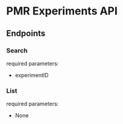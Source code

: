 # PMR Experiments API

## Endpoints

### Search
required parameters: 
	
* experimentID


### List
required parameters: 
	
* None
